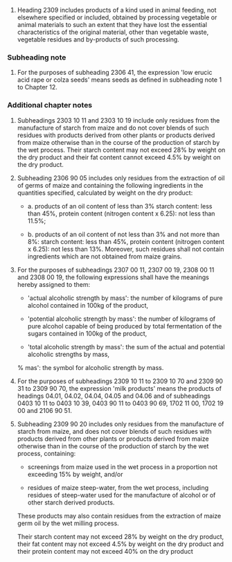 1. Heading 2309 includes products of a kind used in animal feeding, not elsewhere specified or included, obtained by processing vegetable or animal materials to such an extent that they have lost the essential characteristics of the original material, other than vegetable waste, vegetable residues and by-products of such processing.

### Subheading note

1. For the purposes of subheading 2306 41, the expression 'low erucic acid rape or colza seeds' means seeds as defined in subheading note 1 to Chapter 12.

### Additional chapter notes

1. Subheadings 2303 10 11 and 2303 10 19 include only residues from the manufacture of starch from maize and do not cover blends of such residues with products derived from other plants or products derived from maize otherwise than in the course of the production of starch by the wet process. Their starch content may not exceed 28% by weight on the dry product and their fat content cannot exceed 4.5% by weight on the dry product.

2. Subheading 2306 90 05 includes only residues from the extraction of oil of germs of maize and containing the following ingredients in the quantities specified, calculated by weight on the dry product:

    - a. products of an oil content of less than 3% starch content: less than 45%, protein content (nitrogen content x 6.25): not less than 11.5%;

    - b. products of an oil content of not less than 3% and not more than 8%: starch content: less than 45%, protein content (nitrogen content x 6.25): not less than 13%. Moreover, such residues shall not contain ingredients which are not obtained from maize grains.

3. For the purposes of subheadings 2307 00 11, 2307 00 19, 2308 00 11 and 2308 00 19, the following expressions shall have the meanings hereby assigned to them:

    - 'actual alcoholic strength by mass': the number of kilograms of pure alcohol contained in 100kg of the product,
    
    - 'potential alcoholic strength by mass': the number of kilograms of pure alcohol capable of being produced by total fermentation of the sugars contained in 100kg of the product,
    
    - 'total alcoholic strength by mass': the sum of the actual and potential alcoholic strengths by mass,
    
    % mas': the symbol for alcoholic strength by mass.

4. For the purposes of subheadings 2309 10 11 to 2309 10 70 and 2309 90 31 to 2309 90 70, the expression 'milk products' means the products of headings 04.01, 04.02, 04.04, 04.05 and 04.06 and of subheadings 0403 10 11 to 0403 10 39, 0403 90 11 to 0403 90 69, 1702 11 00, 1702 19 00 and 2106 90 51.

5. Subheading 2309 90 20 includes only residues from the manufacture of starch from maize, and does not cover blends of such residues with products derived from other plants or products derived from maize otherwise than in the course of the production of starch by the wet process, containing:

    - screenings from maize used in the wet process in a proportion not exceeding 15% by weight, and/or
    
    - residues of maize steep-water, from the wet process, including residues of steep-water used for the manufacture of alcohol or of other starch derived products.
    
    These products may also contain residues from the extraction of maize germ oil by the wet milling process.
    
    Their starch content may not exceed 28% by weight on the dry product, their fat content may not exceed 4.5% by weight on the dry product and their protein content may not exceed 40% on the dry product
